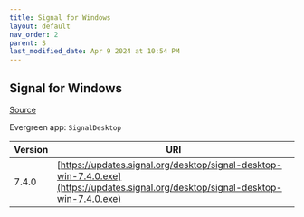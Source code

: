 ```yaml
---
title: Signal for Windows
layout: default
nav_order: 2
parent: S
last_modified_date: Apr 9 2024 at 10:54 PM
---
```


## Signal for Windows

[Source](https://www.signal.org/)

Evergreen app: `SignalDesktop`

| Version | URI                                                                                                                                |
| ------- | ---------------------------------------------------------------------------------------------------------------------------------- |
| 7.4.0   | [https://updates.signal.org/desktop/signal-desktop-win-7.4.0.exe](https://updates.signal.org/desktop/signal-desktop-win-7.4.0.exe) |
